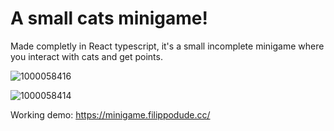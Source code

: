# A small cats minigame!
Made completly in React typescript, it's a small incomplete minigame where you interact with cats and get points.

![1000058416](https://github.com/user-attachments/assets/faefcb29-5e2f-471a-a978-63d195c395a7)

![1000058414](https://github.com/user-attachments/assets/bab5102c-cc18-41bf-ab29-a9c41f5856b3)


Working demo:
https://minigame.filippodude.cc/


